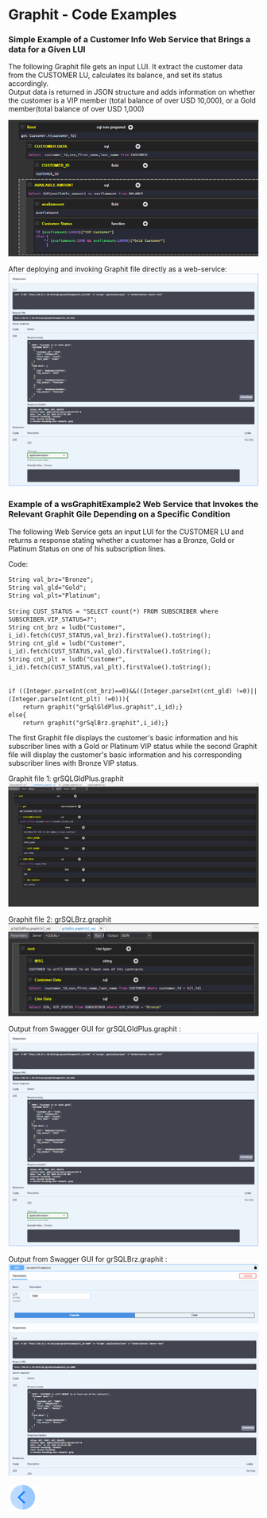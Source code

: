 <!-- Tali- please also provide an example for CSV file - we have grCSV in out project. -->
# Graphit - Code Examples
### Simple Example of a Customer Info Web Service that Brings a data for a Given LUI

The following Graphit file gets an input LUI. It extract the customer data from the CUSTOMER LU, calculates its balance, and set its status accordingly.  
Output data is returned in JSON structure and adds information on whether the customer is a VIP member (total balance of over USD 10,000), or a Gold member(total balance of over USD 1,000) 

![](/articles/15_web_services/17_Graphit/images/58_graphit_examples.PNG)

After deploying and invoking Graphit file directly as a web-service:
![](/articles/15_web_services/17_Graphit/images/59_graphit_examples.PNG)


###  Example of a wsGraphitExample2 Web Service that Invokes the Relevant Graphit Gile Depending on a Specific Condition    
The following Web Service gets an input LUI for the CUSTOMER LU and returns a response stating whether a customer has a Bronze, Gold or Platinum Status on one of his subscription lines.

Code:

```
String val_brz="Bronze";
String val_gld="Gold";
String val_plt="Platinum";

String CUST_STATUS = "SELECT count(*) FROM SUBSCRIBER where SUBSCRIBER.VIP_STATUS=?";
String cnt_brz = ludb("Customer", i_id).fetch(CUST_STATUS,val_brz).firstValue().toString();
String cnt_gld = ludb("Customer", i_id).fetch(CUST_STATUS,val_gld).firstValue().toString();
String cnt_plt = ludb("Customer", i_id).fetch(CUST_STATUS,val_plt).firstValue().toString();


if ((Integer.parseInt(cnt_brz)==0)&&((Integer.parseInt(cnt_gld) !=0)||(Integer.parseInt(cnt_plt) !=0))){
	return graphit("grSqlGldPlus.graphit",i_id);}
else{
	return graphit("grSqlBrz.graphit",i_id);}
```

The first Graphit file displays the customer's basic information and his subscriber lines with a Gold or Platinum VIP status while the second Graphit file will display the customer's basic information and his corresponding subscriber lines with Bronze VIP status.

Graphit file 1: grSQLGldPlus.graphit
![](/articles/15_web_services/17_Graphit/images/60_graphit_examples.PNG)


Graphit file 2: grSQLBrz.graphit
![](/articles/15_web_services/17_Graphit/images/62_graphit_examples.PNG)


Output from Swagger GUI for grSQLGldPlus.graphit :
![](/articles/15_web_services/17_Graphit/images/59_graphit_examples.PNG)

Output from Swagger GUI for grSQLBrz.graphit :
![](/articles/15_web_services/17_Graphit/images/59a_graphit_examples.PNG)




[![Previous](/articles/images/Previous.png)](/articles/15_web_services/17_Graphit/09_invoke_graphit_from_outside_studio.md)
